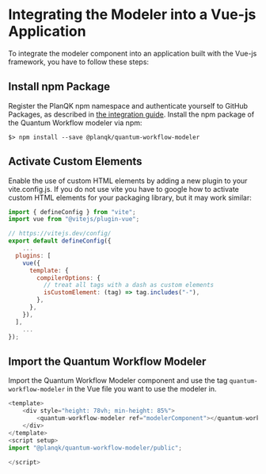 # Integrating the Modeler into a Vue-js Application
To integrate the modeler component into an application built with the Vue-js framework, you have to follow these steps:

## Install npm Package
Register the PlanQK npm namespace and authenticate yourself to GitHub Packages, as described in [the integration guide](integration-guide.md).
Install the npm package of the Quantum Workflow modeler via npm:
```
$> npm install --save @planqk/quantum-workflow-modeler
```

## Activate Custom Elements
Enable the use of custom HTML elements by adding a new plugin to your vite.config.js. If you do not use vite you have to
google how to activate custom HTML elements for your packaging library, but it may work similar:
```javascript
import { defineConfig } from "vite";
import vue from "@vitejs/plugin-vue";

// https://vitejs.dev/config/
export default defineConfig({
    ...
  plugins: [
    vue({
      template: {
        compilerOptions: {
          // treat all tags with a dash as custom elements
          isCustomElement: (tag) => tag.includes("-"),
        },
      },
    }),
  ],
    ...
});
```

## Import the Quantum Workflow Modeler
Import the Quantum Workflow Modeler component and use the tag ```quantum-workflow-modeler``` in the Vue file you want to
use the modeler in.
```javascript
<template>
    <div style="height: 78vh; min-height: 85%">
        <quantum-workflow-modeler ref="modelerComponent"></quantum-workflow-modeler>
    </div>
</template>
<script setup>
import "@planqk/quantum-workflow-modeler/public";
    
</script>
```